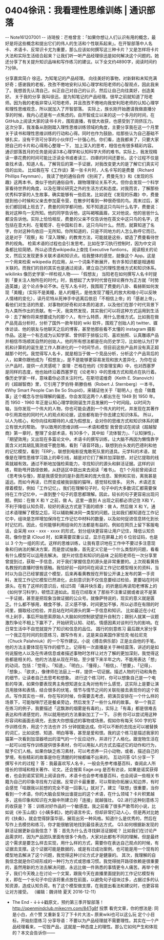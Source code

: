 # 0404徐讯：我看理性思维训练 | 通识部落


-- Note161207001 --
诗琦按：芒格曾言：「如果你想让人们认识有用的概念，最好是将这些概念和提出它们的伟人的生活和个性联系起来」。在开智部落中人名卡、术语卡、反常识卡尤为重要，那么应该如何撰写这三种卡片？又是怎样将卡片大法和实际生活结合起来？让我们听一听产品经理徐迅是如何解决这个问题的。她还分享了有关提升知识品味和写作练习的建议。以下全文约4890字，阅读时间约7分钟。


分享嘉宾简介
徐迅，为知笔记的产品经理。 向往美好的事物，对新鲜和未知充满好奇；感谢我的老板，孜孜不倦地安利认知心理学和阳老师的心智观点，因此我来了。我想首先认清自己，纠正自己对自己的认识，然后让自己向往美好，创造美好。
关于我的分享
我叫徐迅，是为知笔记的产品经理。很早之前就知道了阳老师。因为我的老板非常认可阳老师，并且孜孜不倦地向我安利阳老师的认知心理学和理性思维观念，所以就加入了开智部落。
实际上，族长刚开始邀请我做直播分享的时候，我内心还是有一点焦虑的。自开智成立以来的这一个多月的时间，在GitHub上阅读大家的读书卡片，围观直播，有很大收获，也感受到了同侪压力。这次分享，我准备从刚刚踏入理性思维训练领域的角度，主要分享我在这一个月里关于读书和理性思维训练的行动和心得。同时也作为鼓励，给那些认为自己基础不够扎实，没有干货可分享的小伙伴打一针强心剂。你们看，连我都来了，只要大家把自己的卡片和心得用心整理一下， 加上深入的思考，相信也有很多精彩内容。
通识部落首月的任务是阅读3本心理学和认知科学大师的难书。实际上，我发现精读一章花费的时间可能比泛读全书或者读三、四章的时间还要长。这个过程不仅是查找术语，知道人名，了解背后的第一手证据，对我改变更大的是了解它们真实可信的出处。 比如我在写《工作谈》第一张卡片时，人名卡写的是费曼（Richard Phillips Feynman）， 我读了他的通俗自传《别闹了，费曼先生》和《发现的乐趣》这两本书，类似于他的通俗自传，跟物理理论关系不大。但你会发现一个科学家看待世界的角度，以及在理论研究之外的生活方式和态度。对我而言，了解那些优秀科学家的人生故事，确实能够有一些启发。比如说在《发现的乐趣》中，费曼提到他小时候和父亲去参加夏令营，在散步时看到一种很奇怪的鸟。周末过后，家长们都回城上班去了，费曼的同学都问他，知不知道这只鸟叫什么名字，费曼说：我对这种鸟一无所知。他的同学告诉他，这叫褐喉画眉，又对他说，他的爸爸什么都没告诉他。实际上恰恰相反，费曼的父亲不仅告诉他在英文中这只鸟的名字，还包括在意大利、在葡萄牙、在中国和日本，这只鸟叫什么。然而，就算知道了名字，你对这种鸟依旧一无所知。你所知道的，只是不同地方的人怎么称呼它而已。这是对于「观察」和「深入理解」的教育方法，可能就是这些，塑造了费曼看待世界的视角。
检索术语的过程也会引发思考。比如在学习执行控制时，因为中文词条都比较简陋，所以必须去wikipedia上查找 Executive funtions， 阅读相关的论文，然后又发现更多关联术语和知识点。给我整体的感觉，就像这个 App。这是一个用来检索 wikipedia 的应用，从一个词条不断展开，有许多知识都是相通相关联的。而我们的目的其实也是通过阅读，建立自己的理性思维方式和知识体系。 wikilinks
像历史学家一样检视人物——「假想友」
当阳老在如何撰写人名卡时提到「要关注人物所在的时代」时，我想起了大学时代曾在辩论赛作为正方就「时势造英雄」这个论点争论不休。在写人名卡时，我围观了费曼的八卦、看赫斯如何发现「美瞳」（实际不是美瞳，是人的瞳孔，是他发现了瞳孔的放大和缩小可以反映人情绪的变化），读丹尼特从死神手中逃离后依旧「不相信上帝」的「感谢上帝」，看他们对生活的热爱、对事物的好奇和对本质的渴求，以及他们在那个时代背景下为人类所作出的贡献。有一天，我突然发现，其实我们可以将这种方式运用到生活中：去了解你将来想要成为的那个人，有什么特质，用什么思维方式。比如我在做产品竞品分析时，分析了国外一款年轻的 wiki 软件，围观了创始人的 twitter、媒体访谈、他的朋友与他聊天之后的博客，甚至他那些看不太懂的 instagram 摄影作品。这是一个有志成为认知学家、曾供职于排版公司、喜欢拍照、认真雕琢产品并相信市场顺其自然的创始人。他的所有想法都是在向历史学习，比如他认为打字机和计算机的诞生是工作人群进化的一个时间节点，但目前这些产品并没有真正超越那个时代。我觉得写人名卡，就是相当于做一个竞品分析，分析这个产品背后的人，如果你跟他成为「假想友」，是不是能够更容易发现和放大差异化，为你在设计产品时，提供一点灵感呢？
查理 · 芒格在他的《穷查理宝典》中，也对西塞罗是同样的态度，他也始终沿着西塞罗在《论老年》中的思维方式和观点在执行着。像历史学家一样，意味着你必须关注时代。在斯坦诺维奇（Keith E. Stanovich）的《超越智商》里，它引用了罗伯特·斯滕伯格（Robert J. Sternberg）一本书，《Why Smart People Can Be So Stupid》，来辅证他关于「聪明人」也会「做蠢事」这个概念与世俗理解的偏差。你会发现这两个人都出生在 1949 到 1950 年。而 1950 - 1960 年正是认知心理学刚刚诞生并且发展的一个时间段。以时间为轴，当你发现一个伟大的人物，你也可能会遇到一个伟大的时代，并发现在其著作中引用其他的同时代人的观点和论据，这些都有助于你去建立知识体系。
所以，以人为核心，和你向往和期待的人成为假想友，会对你的思维方式和知识体系的建立有很大的帮助。
学以致用的思维训练——术语和模型
我曾尝试在阅读《超越智商》第一章时，整理了全部术语，有30多个，其中如「流体智力」、「认知弹性」、「期望效用」又出现在多篇论文中。术语卡的撰写训练，让大脑不再因为懒惰靠字面含义对其胡乱猜测或干脆忽略，看到「语音环路」，联想到白头发的巴德利和他的记忆模型，看到「ERP」，联想到电影捉鬼敢死队里的道具。元学科的术语，就像是在理性思维学习路上的牵引线，越是对它们了解并加深联想，对记忆提取的线索就越有效。通过不断地加强检索能力，寻找知识的源头和鲜活证据。这样的训练，帮助甩开路径依赖，从舒适区中跳出来去阅读「难书」。
在1 个月前曾阅读过《思考快与慢》，那是我感受到的是扑面而来的庞大信息、案例和实验，离我甚是遥远。而如今再读，已然变成被我驯服的猫咪，感觉轻松很多。
另外，术语还支撑着模型，例如「工作记忆」，我们在理解句子时，句子中的大多数词汇都需要保持在工作记忆中，一直到整个句子的意思都理解。因此，较长的句子更容易出现问题。例如：在做 X 和 Y 之前，做 A。这里一直到 A 出现之前都必须记住 X和 Y，不利于降低认知负荷，较好的表达方式是下面的顺序：做 A，然后做 X 和 Y。通过术语理解了模型之后，可以辅助解决同一类型的问题。比如我们都知道在工作记忆中，组块是怎样增加保持在工作记忆中材料的数量，以及如何促进信息转化到长时记忆的。因此，任何能够利用组块的方法都是有益的。例如在网页上留下客服电话，会采用 xxx - xxx - xxxx 的形式，划分组块更容易让用户记住，降低认知负荷。像你登录 iCloud 时，如果需要双重认证，显示在屏幕上的 6 位验证码，也是以 3 个为一组的形式。这样的思维训练，让我有意识地在工作中不要过多注意现象和归纳法的解决方案，而是尝试抽象，首先定义它是一个什么类型的问题，看看有什么模型可以运用去解决。
提升对信息和知识的品味
之前阳老师在一次分享里曾提到过，获取一手信息，对于我们掌握信息的源头是非常重要的。上次观看黄扬名教授的直播时很有感触。我恰好前一段时间在阅读工作记忆模型相关的资料，当时以为自己已经掌握这个模型，后来再看黄教授在开智公开课上发布的第一手资料，发现工作记忆模型已然进化，此刻意识到不仅信息要经过检验，更要站在时间源头。在有了这样的意识后，经过5周「痛并快乐着」的折磨后再读阳老博客上的《如何学习科学》，顿悟正道如此。现在已经取关了那些不注重证据或者说不是第一手证据，甚至是把现象当做证据的公众号。就像萨特说的，现实的意义就是匮乏。什么都不够用，粮食不够，正义感不够，时间更加不够，所以必须在有限的时间里，摄取经过检验，并且站在时间源头的第一手信息和知识。
比如最近在小红书上剁手，事后开始思索原始人大脑如何控制欲望提升自制力；跟别人就某一议题激烈争论不相上下赢不了，开始研究认知、动机、情感因素对谈判行为的影响。在日常生活中不自觉就提升了知识和信息的品位。
践行的刻意练习
最后跟大家分享一个我正在时间的刻意练习，跟写作有关，这是来自美国作家恰克·帕拉尼克（Chuck Palahniuk）的一个写作建议。小说《搏击俱乐部》正是出自他的手笔。他的方法主要体现在写作的细节上。记得有一次直播是关于神经震荡，讲述的是如何说服他人以及在传递信息或者描述事物时怎样让对方了解的更加深刻，我觉得这些都是相关的。他的方法是从现在开始，至少接下来半年之内，不能用表达「想」的动词，包括：「觉得」、「知道」、「明白」、「懂得」、「相信」、「想要」、「记得」、「想象」、「欲求」，像律师在法庭上一样，提供一切证据。描述人物的行动和角色的细节，让读者自己去思考和想象。
进行这个练习时，你可以想象自己是一个电影的导演，如果你要表现男主角想知道女主角对他有什么感觉，这实际上是要让演员用肢体和表情，结合很多的伏笔，情节与情节之间的关联衔接去表现你的这个观点。写作其实也一样，你在写的时候，你需要去考虑，把演员安排在一个什么样的场景下，可能咖啡厅还是餐桌旁边，然后发生了一些什么样的故事。
举一个我正在练习的例子，我要描述「这飘渺的烟雾是有毒的」，实际上「有毒」都是很难去表达和传递感觉的，所以就用他的方法重新加工了一下。 示例
你可以尝试用这种形容词和画面去填充，去放大你想描述的事物或场景。假如你有每天 500 字的写作训练任务，用这个方法也许 25 分钟就能达成。你可以不断的去找出可以被替换的词汇，比如说想、知道、明白等等，甚至是爱和恨。我的这个练习是描述我家的猫第一次看到加湿器喷出的湿气的一个反应动作，并进行了人格化。跟宠物生活在一起可以给写作训练提供很多素材，你可以用拟人的方式去描述它的动作和行为，赋予它们人格。如果你缺乏练习素材，可以考虑养一只小动物，或者，描述自己的梦境，有些精彩的故事是你在清醒的时候都编不出来的。
互动问答
Q1.分享一下撰写卡片的过程？
答：我最喜欢写人名卡，一般会先参考维基百科，查阅此人所擅长的领域和相关著作、论文。还会搜索 Eage.org 是否有访谈，如果是诺奖获得者，也会到诺奖官网上阅读自传。术语卡也会参考维基百科，也会阅读一些相关书籍为自己的印象寻找有力证据。反常识卡最重要，可以帮助你拓展认知边界，有时会感觉「哇跟我以前想的完全不是一回事儿」就对了。建立「联想」很重要，当你看到一个术语，你的大脑会反映出谁提出的这个术语，在什么领域？卡片积累越多，这些印象和知识在大脑中所建立的「连接」就越强壮。
Q2.进行这种刻意练习的收获是？
答：训练对好作品的一个敏感度。我之前看了很多严歌苓的小说，比如说《补玉山居》《小姨多鹤》，她的语言朴实，但却非常打动人心，但是再对比她的《扶桑》，就会觉得辞藻华丽，展现出另一种风格。知道什么是优秀的，然后在写作上去模仿和练习，你才能很敏锐地找到最佳表达方式。
Q3.如何根据新发现的鲜活证据更新自我信念？
答：首先为什么去寻找鲜活证据呢？ 比如我们在讨论产品需求时，因为产品团队里面有很多个角色，大家对此都有不同的理解。但是最终这个需求是要怎么样去实现，用什么样的方式，需要你在表达自己观点的时候，有证据去支撑。这个证据可能是数据的，或是有过成功案例，也可能是用一个现有的模型地去解决了这个问题，我觉得这种讨论方式才是健康的。
其次，我理解的自我信念就是你已经形成的一种行为方式或思维习惯。我觉得抛开路径依赖是很重要的，虽然用新的方法去解决问题，永远比做一件熟悉的事情更令人痛苦。再举个例子，我们今天晚上在讨论一个文案，跟我今天在直播里面提到的工作记忆模型有关，即在一个长句子中应该将重点放在前面，以避免句子组块过多，占据过多的认知资源，造成认知负荷。有了这个模型做支撑，在我提出看法和建议时，也更容易让对方接受。
（编辑：魏诗琦 夏天 2016-12-11）
- The End -
↓↓↓戳原文，预约第三季开智部落！ http://openmindclub.mikecrm.com/84Tg8f
投票 看完文章，你的想法是:
同是小白，点个赞
又重新复习了下卡片大法~
原来wiki也可以这么玩
定个小目标，开始刻意练习
分享导语：不要以为产品经理就不需要理性。其实在一个产品经理看来，一切皆产品，这就是一种态度上的理性。那么它如何产生和体现的？本文会告诉你——